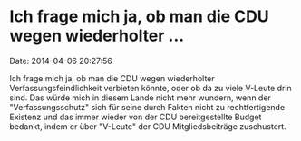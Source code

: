 Ich frage mich ja, ob man die CDU wegen wiederholter \...
=========================================================

Date: 2014-04-06 20:27:56

Ich frage mich ja, ob man die CDU wegen wiederholter
Verfassungsfeindlichkeit verbieten könnte, oder ob da zu viele V-Leute
drin sind. Das würde mich in diesem Lande nicht mehr wundern, wenn der
\"Verfassungsschutz\" sich für seine durch Fakten nicht zu
rechtfertigende Existenz und das immer wieder von der CDU
bereitgestellte Budget bedankt, indem er über \"V-Leute\" der CDU
Mitgliedsbeiträge zuschustert.
